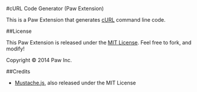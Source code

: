 #cURL Code Generator (Paw Extension)

This is a Paw Extension that generates [cURL](http://en.wikipedia.org/wiki/CURL) command line code.

##License

This Paw Extension is released under the [MIT License](LICENSE). Feel free to fork, and modify!

Copyright © 2014 Paw Inc.

##Credits

* [Mustache.js](https://github.com/janl/mustache.js/), also released under the MIT License
